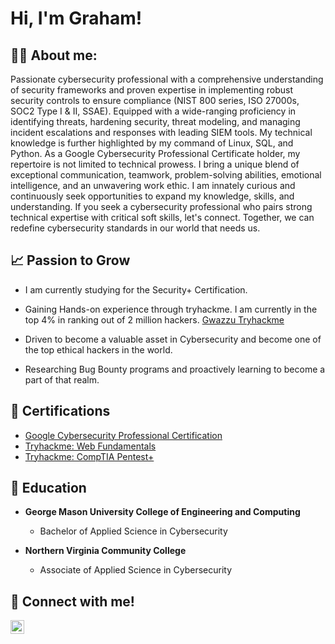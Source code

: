 <h1>Hi, I'm Graham! </h1>

<h2>👨‍💻 About me:</h2>

Passionate cybersecurity professional with a comprehensive understanding of security frameworks and proven expertise in implementing robust security controls to ensure compliance (NIST 800 series, ISO 27000s, SOC2 Type I & II, SSAE). Equipped with a wide-ranging proficiency in identifying threats, hardening security, threat modeling, and managing incident escalations and responses with leading SIEM tools. My technical knowledge is further highlighted by my command of Linux, SQL, and Python. As a Google Cybersecurity Professional Certificate holder, my repertoire is not limited to technical prowess. I bring a unique blend of exceptional communication, teamwork, problem-solving abilities, emotional intelligence, and an unwavering work ethic. I am innately curious and continuously seek opportunities to expand my knowledge, skills, and understanding. If you seek a cybersecurity professional who pairs strong technical expertise with critical soft skills, let's connect. Together, we can redefine cybersecurity standards in our world that needs us.

<h2>📈 Passion to Grow</h2> 

- I am currently studying for the Security+ Certification.

- Gaining Hands-on experience through tryhackme. I am currently in the top 4% in ranking out of 2 million hackers. [Gwazzu Tryhackme](https://tryhackme.com/p/Gwazzu)

- Driven to become a valuable asset in Cybersecurity and become one of the top ethical hackers in the world.

- Researching Bug Bounty programs and proactively learning to become a part of that realm.

<h2>📜 Certifications </h2>

- [Google Cybersecurity Professional Certification](https://coursera.org/share/b2c90b5cacbc907c14e213a55ba13147)
- [Tryhackme: Web Fundamentals](https://tryhackme-certificates.s3-eu-west-1.amazonaws.com/THM-Y37HQWJSKL.png)
- [Tryhackme: CompTIA Pentest+](https://tryhackme-certificates.s3-eu-west-1.amazonaws.com/THM-EQVKYFSKOA.png)
  
<h2>📕 Education </h2>
  
- <b>George Mason University College of Engineering and Computing</b>
  - Bachelor of Applied Science in Cybersecurity
 
- <b>Northern Virginia Community College</b>
  - Associate of Applied Science in Cybersecurity
  
<h2> 🤳 Connect with me!</h2>


[<img align="left" alt="GrahamWeber | LinkedIn" width="22px" src="https://cdn.jsdelivr.net/npm/simple-icons@v3/icons/linkedin.svg" />][linkedin]



[linkedin]: https://www.linkedin.com/in/graham-weber/

<!--
**Gwazzu/Gwazzu** is a ✨ _special_ ✨ repository because its `README.md` (this file) appears on your GitHub profile.

Here are some ideas to get you started:

- 🔭 I’m currently working on ...
- 🌱 I’m currently learning ...
- 👯 I’m looking to collaborate on ...
- 🤔 I’m looking for help with ...
- 💬 Ask me about ...
- 📫 How to reach me: ...
- 😄 Pronouns: ...
- ⚡ Fun fact: ...
-->
